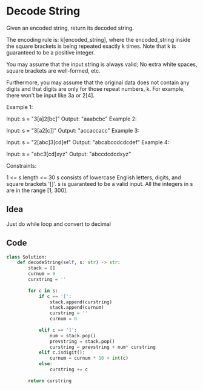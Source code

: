# Decode String
Given an encoded string, return its decoded string.

The encoding rule is: k[encoded_string], where the encoded_string inside the square brackets is being repeated exactly k times. Note that k is guaranteed to be a positive integer.

You may assume that the input string is always valid; No extra white spaces, square brackets are well-formed, etc.

Furthermore, you may assume that the original data does not contain any digits and that digits are only for those repeat numbers, k. For example, there won't be input like 3a or 2[4].

 

Example 1:

Input: s = "3[a]2[bc]"
Output: "aaabcbc"
Example 2:

Input: s = "3[a2[c]]"
Output: "accaccacc"
Example 3:

Input: s = "2[abc]3[cd]ef"
Output: "abcabccdcdcdef"
Example 4:

Input: s = "abc3[cd]xyz"
Output: "abccdcdcdxyz"
 

Constraints:

1 <= s.length <= 30
s consists of lowercase English letters, digits, and square brackets '[]'.
s is guaranteed to be a valid input.
All the integers in s are in the range [1, 300].<br>

## Idea
Just do while loop and convert to decimal

## Code
```python
class Solution:
    def decodeString(self, s: str) -> str:
        stack = []
        curnum = 0
        curstring = ''
        
        for c in s:
            if c == '[':
                stack.append(curstring)
                stack.append(curnum)
                curstring = ''
                curnum = 0
                
            elif c == ']':
                num = stack.pop()
                prevstring = stack.pop()
                curstring = prevstring + num* curstring
            elif c.isdigit():
                curnum = curnum * 10 + int(c)
            else:
                curstring += c
                
        return curstring
```